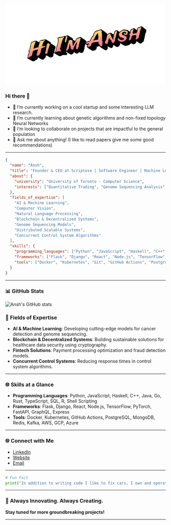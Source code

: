 ![Hi I'm Ansh](2025-02-16-Hi-I-m-Ansh-.gif)
### Hi there 👋

<!--
**anshaneel/anshaneel** is a ✨ _special_ ✨ repository because its `README.md` (this file) appears on your GitHub profile.

Here are some ideas to get you started:
-->

- 🔭 I’m currently working on a cool startup and some interesting LLM research.
- 🌱 I’m currently learning about genetic algorithms and non-fixed topology Neural Networks
- 👯 I’m looking to collaborate on projects that are impactful to the general population
- 💬 Ask me about anything! (I like to read papers give me some good recommendations)

---

```json
{
  "name": "Ansh",
  "title": "Founder & CEO at Scriptose | Software Engineer | Machine Learning Researcher | Mathematican",
  "about": {
    "university": "University of Toronto - Computer Science",
    "interests": ["Quantitative Trading", "Genome Sequencing Analysis", "Fintech & Payment Processing", "Cancer Detection Models"]
  },
  "fields_of_expertise": [
    "AI & Machine Learning",
    "Computer Vision",
    "Natural Language Processing",
    "Blockchain & Decentralized Systems",
    "Genome Sequencing Models",
    "Distributed Scalable Systems",
    "Concurrent Control System Algorithms"
  ],
  "skills": {
    "programming_languages": ["Python", "JavaScript", "Haskell", "C++", "Java", "Go", "Rust", "TypeScript", "Shell Scripting", "SQL", "R"],
    "frameworks": ["Flask", "Django", "React", "Node.js", "TensorFlow", "Keras", "PyTorch", "FastAPI", "GraphQL", "Express"],
    "tools": ["Docker", "Kubernetes", "Git", "GitHub Actions", "PostgreSQL", "MongoDB", "Redis", "Kafka", "AWS", "GCP", "Azure"]
  }
}
```

---

### 📊 **GitHub Stats**
![Ansh's GitHub stats](https://github-readme-stats.vercel.app/api?username=ansh&show_icons=true&theme=radical)

### 🧬 **Fields of Expertise**
- **AI & Machine Learning**: Developing cutting-edge models for cancer detection and genome sequencing.
- **Blockchain & Decentralized Systems**: Building sustainable solutions for healthcare data security using cryptography.
- **Fintech Solutions**: Payment processing optimization and fraud detection models.
- **Concurrent Control Systems**: Reducing response times in control system algorithms.

---

### 🌐 **Skills at a Glance**
- **Programming Languages**: Python, JavaScript, Haskell, C++, Java, Go, Rust, TypeScript, SQL, R, Shell Scripting
- **Frameworks**: Flask, Django, React, Node.js, TensorFlow, PyTorch, FastAPI, GraphQL, Express
- **Tools**: Docker, Kubernetes, GitHub Actions, PostgreSQL, MongoDB, Redis, Kafka, AWS, GCP, Azure

---


### 🌐 **Connect with Me**
- [LinkedIn](https://linkedin.com/in/anshaneel)  
- [Website](https://your-website.com)  
- [Email](mailto:ansh.aneel@mail.utoronto.ca)

---

```python
# Fun Fact
print("In addition to writing code I like to fix cars, I own and operate a Dealership / Autobody shop")
```

---

### 🚀 **Always Innovating. Always Creating.**
**Stay tuned for more groundbreaking projects!**

---
